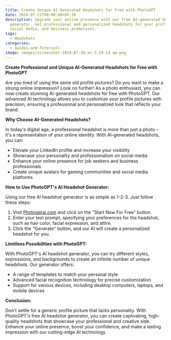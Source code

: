 ```yaml
---
title: Create Unique AI-Generated Headshots for Free with PhotoGPT
date: 2024-07-21T00:00:00+05:30
description: Upgrade your online presence with our free AI-generated headshot
  generator. Get professional and personalized headshots for your profiles,
  social media, and business promotions.
tags:
  - Headshots
categories:
  - Guides-and-Tutorials
image: images/screenshot-2024-07-30-at-3.29.14 am.png
---
```

**Create Professional and Unique AI-Generated Headshots for Free with PhotoGPT**

Are you tired of using the same old profile pictures? Do you want to make a strong online impression? Look no further! As a photo enthusiast, you can now create stunning AI-generated headshots for free with PhotoGPT. Our advanced AI technology allows you to customize your profile pictures with precision, ensuring a professional and personalized look that reflects your brand.

**Why Choose AI-Generated Headshots?**

In today's digital age, a professional headshot is more than just a photo – it's a representation of your online identity. With AI-generated headshots, you can:

* Elevate your LinkedIn profile and increase your visibility
* Showcase your personality and professionalism on social media
* Enhance your online presence for job seekers and business professionals
* Create unique avatars for gaming communities and social media platforms

**How to Use PhotoGPT's AI Headshot Generator:**

Using our free AI headshot generator is as simple as 1-2-3. Just follow these steps:

1. Visit [Photogptai.com](https://www.photogptai.com/) and click on the "Start Now For Free" button.
2. Enter your text prompt, specifying your preferences for the headshot, such as hair color, facial expression, and attire.
3. Click the "Generate" button, and our AI will create a personalized headshot for you.

**Limitless Possibilities with PhotoGPT:**

With PhotoGPT's AI headshot generator, you can try different styles, expressions, and backgrounds to create an infinite number of unique headshots. Our generator offers:

* A range of templates to match your personal style
* Advanced facial recognition technology for precise customization
* Support for various devices, including desktop computers, laptops, and mobile devices

**Conclusion:**

Don't settle for a generic profile picture that lacks personality. With PhotoGPT's free AI headshot generator, you can create captivating, high-quality headshots that showcase your professional and creative side. Enhance your online presence, boost your confidence, and make a lasting impression with our cutting-edge AI technology.

